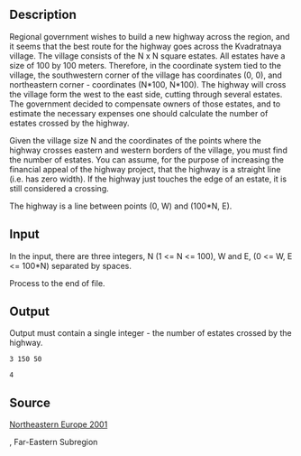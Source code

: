<h2>Description</h2><p>Regional government wishes to build a new highway across the region, and it seems that the best route for the highway goes across the Kvadratnaya village. The village consists of the N x N square estates. All estates have a size of 100 by 100 meters. Therefore, in the coordinate system tied to the village, the southwestern corner of the village has coordinates (0, 0), and northeastern corner - coordinates (N*100, N*100). The highway will cross the village form the west to the east side, cutting through several estates. The government decided to compensate owners of those estates, and to estimate the necessary expenses one should calculate the number of estates crossed by the highway.
</p>
Given the village size N and the coordinates of the points where the highway crosses eastern and western borders of the village, you must find the number of estates. You can assume, for the purpose of increasing the financial appeal of the highway project, that the highway is a straight line (i.e. has zero width). If the highway just touches the edge of an estate, it is still considered a crossing.

The highway is a line between points (0, W) and (100*N, E).

<h2>Input</h2><p>In the input, there are three integers, N (1 &lt;= N &lt;= 100), W and E, (0 &lt;= W, E &lt;= 100*N) separated by spaces.
</p>
Process to the end of file.<h2>Output</h2><p>Output must contain a single integer - the number of estates crossed by the highway.</p><pre><code class="language-input1">3 150 50</code></pre><pre><code class="language-output1">4</code></pre><h2>Source</h2><a href="searchproblem?field=source&amp;key=Northeastern+Europe+2001">Northeastern Europe 2001</a><p>, Far-Eastern Subregion</p>